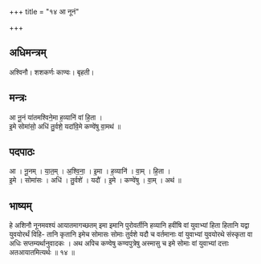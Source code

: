 +++
title = "१४ आ नूनं"

+++
## अधिमन्त्रम्
अश्विनौ। शशकर्णः काण्वः। बृहती।

## मन्त्रः
आ नू॒नं या॑तमश्विने॒मा ह॒व्यानि॑ वां हि॒ता ।  
इ॒मे सोमा॑सो॒ अधि॑ तु॒र्वशे॒ यदा॑वि॒मे कण्वे॑षु वा॒मथ॑ ॥

## पदपाठः
आ । नू॒नम् । या॒त॒म् । अ॒श्वि॒ना॒ । इ॒मा । ह॒व्यानि॑ । वा॒म् । हि॒ता ।  
इ॒मे । सोमा॑सः । अधि॑ । तु॒र्वशे॑ । यदौ॑ । इ॒मे । कण्वे॑षु । वा॒म् । अथ॑ ॥

## भाष्यम्
हे अशिनौ नूनमवश्यं आयातमागच्छतम् इमा इमानि पुरोवर्तीनि हव्यानि हवींषि वां युवाभ्यां हिता हितानि यद्वा युवयोरर्थं विहि- तानि कृतानि इमेच सोमासः सोमाः तुर्वशे यदौ च वर्तमानाः वां युवाभ्यां युवयोरथे संस्कृता वा अधिः सप्तम्यर्थानुवादकः । अथ अपिच कण्वेषु कण्वपुत्रेषु अस्मासु च इमे सोमाः वां युवाभ्यां दत्ताः अतआयातमित्यर्थः ॥ १४ ॥